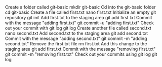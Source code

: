 Create a folder called git-basic mkdir git-basic
Cd into the git-basic folder cd git-basic
Create a file called first.txt nano first.txt
Initialize an empty git repository git init
Add first.txt to the staging area git add first.txt
Commit with the message "adding first.txt" git commit -u "adding first.txt"
Check out your commit with git log git log
Create another file called second.txt nano second.txt
Add second.txt to the staging area git add second.txt
Commit with the message "adding second.txt" git commit -m "adding second.txt"
Remove the first.txt file rm first.txt
Add this change to the staging area git add first.txt
Commit with the message "removing first.txt" git commit -m "removing first.txt"
Check out your commits using git log git log
